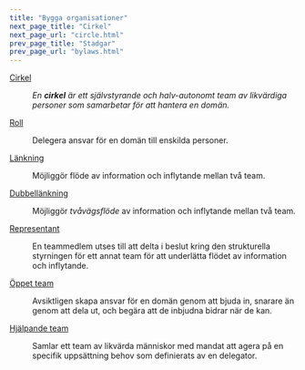 ```yaml
---
title: "Bygga organisationer"
next_page_title: "Cirkel"
next_page_url: "circle.html"
prev_page_title: "Stadgar"
prev_page_url: "bylaws.html"
---
```



<dl>

  <dt><a href="circle.html">Cirkel</a></dt>
  <dd><p><em>En <strong>cirkel</strong> är ett självstyrande och halv-autonomt team av likvärdiga personer som samarbetar för att hantera en domän.</em></p></dd>

  <dt><a href="role.html">Roll</a></dt>
  <dd><p>Delegera ansvar för en domän till enskilda personer.</p></dd>

  <dt><a href="linking.html">Länkning</a></dt>
  <dd><p>Möjliggör flöde av information och inflytande mellan två team.</p></dd>

  <dt><a href="double-linking.html">Dubbellänkning</a></dt>
  <dd><p>Möjliggör <em>tvåvägsflöde</em> av information och inflytande mellan två team.</p></dd>

  <dt><a href="representative.html">Representant</a></dt>
  <dd><p>En teammedlem utses till att delta i beslut kring den strukturella styrningen för ett annat team för att underlätta flödet av information och inflytande.</p></dd>

  <dt><a href="open-team.html">Öppet team</a></dt>
  <dd><p>Avsiktligen skapa ansvar för en domän genom att bjuda in, snarare än genom att dela ut, och begära att de inbjudna bidrar när de kan.</p></dd>

  <dt><a href="helping-team.html">Hjälpande team</a></dt>
  <dd><p>Samlar ett team av likvärda människor med mandat att agera på en specifik uppsättning behov som definierats av en delegator.</p></dd>
</dl>

